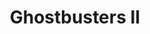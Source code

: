 ---
layout: video
series: Mike and Bootsy
episode: 24
title: Ghostbusters II
permalink: /mike-and-bootsy/episode-24
video_info:
  - youtube;YouTube;jhYLG2y8rII
release_date: 2016-06-22
platforms:
  - Nintendo Entertainment System
short_platforms:
  - NES
thumbnails:
games:
  - Ghostbusters II
current_description: |
  Mike and Bootsy play Ghostbusters 2 on NES
---